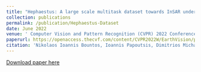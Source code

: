 ```yaml
---
title: "Hephaestus: A large scale multitask dataset towards InSAR understanding"
collection: publications
permalink: /publication/Hephaestus-Dataset
date: June 2022
venue: ' Computer Vision and Pattern Recognition (CVPR) 2022 Conference Workshop: EARTHVISION'
paperurl: https://openaccess.thecvf.com/content/CVPR2022W/EarthVision/papers/Bountos_Hephaestus_A_Large_Scale_Multitask_Dataset_Towards_InSAR_Understanding_CVPRW_2022_paper.pdf
citation: 'Nikolaos Ioannis Bountos, Ioannis Papoutsis, Dimitrios Michail, Andreas Karavias, Panagiotis Elias, Isaak Parcharidis; Proceedings of the IEEE/CVF Conference on Computer Vision and Pattern Recognition (CVPR) Workshops, 2022, pp. 1453-1462'
---
```


[Download paper here](https://openaccess.thecvf.com/content/CVPR2022W/EarthVision/papers/Bountos_Hephaestus_A_Large_Scale_Multitask_Dataset_Towards_InSAR_Understanding_CVPRW_2022_paper.pdf)
